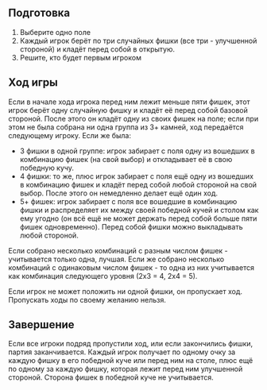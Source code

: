 ## Подготовка

1. Выберите одно поле
2. Каждый игрок берёт по три случайных фишки (все три - улучшенной стороной) и
кладёт перед собой в открытую.
3. Решите, кто будет первым игроком

## Ход игры

Если в начале хода игрока перед ним лежит меньше пяти фишек, этот игрок
берёт одну случайную фишку и кладёт её перед собой базовой стороной. После этого
он кладёт одну из своих фишек на поле; если при этом не была собрана ни одна
группа из 3+ камней, ход передаётся следующему игроку. Если же была:

* 3 фишки в одной группе: игрок забирает с поля одну из вошедших в комбинацию
фишек (на свой выбор) и откладывает её в свою победную кучу.
* 4 фишки: то же, плюс игрок забирает с поля ещё одну из вошедших в комбинацию 
фишек и кладёт перед собой любой стороной на свой выбор. После этого он
немедленно делает ещё один ход.
* 5+ фишек: игрок забирает с поля все вошедшие в комбинацию фишки и
распределяет их между своей победной кучей и столом как ему угодно (он всё ещё
не может держать перед собой больше пяти фишек одновременно). Перед собой фишки
можно выкладывать любой стороной.

Если собрано несколько комбинаций с разным числом фишек - учитывается только
одна, лучшая. Если же собрано несколько комбинаций с одинаковым числом фишек -
то одна из них учитывается как комбинация следующего уровня (2х3 = 4, 2х4 = 5).

Если игрок не может положить ни одной фишки, он пропускает ход. Пропускать ходы
по своему желанию нельзя.

## Завершение

Если все игроки подряд пропустили ход, или если закончились фишки, партия
заканчивается. Каждый игрок получает по одному очку за каждую фишку в его
победной куче или перед ним на столе,  плюс ещё по одному за каждую фишку,
которая лежит перед ним улучшенной стороной. Сторона фишек в победной куче не
учитывается. 